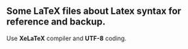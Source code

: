 ## Some LaTeX files about Latex syntax for reference and backup.

 Use **XeLaTeX** compiler and **UTF-8** coding.
